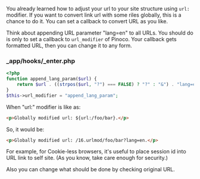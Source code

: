 You already learned how to adjust your url to your site structure using `url:` modifier. If you want to convert link url with some riles globally, this is a chance to do it. You can set a callback to convert URL as you like.

Think about appending URL parameter "lang=en" to all URLs. You should do is only to set a callback to `url_modifier` of Pinoco. Your callback gets formatted URL, then you can change it to any form.

### _app/hooks/_enter.php
```php
<?php
function append_lang_param($url) {
    return $url . ((strpos($url, "?") === FALSE) ? "?" : "&") . "lang=en";
}
$this->url_modifier = "append_lang_param";
```

When "url:" modifier is like as:

```html
<p>Globally modified url: ${url:/foo/bar}.</p>
```

So, it would be:

```html
<p>Globally modified url: /16.urlmod/foo/bar?lang=en.</p>
```

For example, for Cookie-less browsers, it's useful to place session id into URL link to self site. (As you know, take care enough for security.)

Also you can change what should be done by checking original URL.